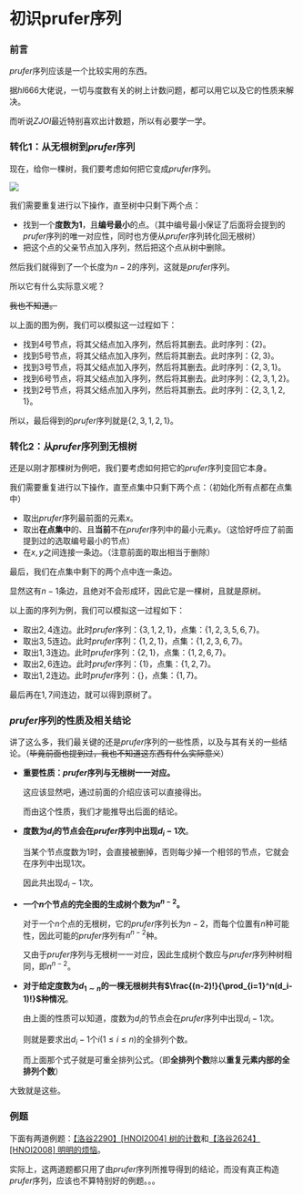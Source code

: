 # 初识prufer序列

### 前言

$prufer$序列应该是一个比较实用的东西。

据$hl666$大佬说，一切与度数有关的树上计数问题，都可以用它以及它的性质来解决。

而听说$ZJOI$最近特别喜欢出计数题，所以有必要学一学。

### 转化$1$：从无根树到$prufer$序列

现在，给你一棵树，我们要考虑如何把它变成$prufer$序列。

![](https://img2018.cnblogs.com/blog/1522397/201903/1522397-20190324225424188-1782204093.png)

我们需要重复进行以下操作，直至树中只剩下两个点：

-   找到一个**度数为$1$**，且**编号最小**的点。（其中编号最小保证了后面将会提到的$prufer$序列的唯一对应性，同时也方便从$prufer$序列转化回无根树）
-   把这个点的父亲节点加入序列，然后把这个点从树中删除。

然后我们就得到了一个长度为$n-2$的序列，这就是$prufer$序列。

所以它有什么实际意义呢？

~~我也不知道。~~

以上面的图为例，我们可以模拟这一过程如下：

-   找到$4$号节点，将其父结点加入序列，然后将其删去。此时序列：$\{2\}$。
-   找到$5$号节点，将其父结点加入序列，然后将其删去。此时序列：$\{2,3\}$。
-   找到$3$号节点，将其父结点加入序列，然后将其删去。此时序列：$\{2,3,1\}$。
-   找到$6$号节点，将其父结点加入序列，然后将其删去。此时序列：$\{2,3,1,2\}$。
-   找到$2$号节点，将其父结点加入序列，然后将其删去。此时序列：$\{2,3,1,2,1\}$。

所以，最后得到的$prufer$序列就是$\{2,3,1,2,1\}$。

### 转化$2$：从$prufer$序列到无根树

还是以刚才那棵树为例吧，我们要考虑如何把它的$prufer$序列变回它本身。

我们需要重复进行以下操作，直至点集中只剩下两个点：（初始化所有点都在点集中）

-   取出$prufer$序列最前面的元素$x$。
-   取出**在点集中**的、且**当前**不在$prufer$序列中的最小元素$y$。（这恰好呼应了前面提到过的选取编号最小的节点）
-   在$x,y$之间连接一条边。（注意前面的取出相当于删除）

最后，我们在点集中剩下的两个点中连一条边。

显然这有$n-1$条边，且绝对不会形成环，因此它是一棵树，且就是原树。

以上面的序列为例，我们可以模拟这一过程如下：

-   取出$2,4$连边。此时$prufer$序列：$\{3,1,2,1\}$，点集：$\{1,2,3,5,6,7\}$。
-   取出$3,5$连边。此时$prufer$序列：$\{1,2,1\}$，点集：$\{1,2,3,6,7\}$。
-   取出$1,3$连边。此时$prufer$序列：$\{2,1\}$，点集：$\{1,2,6,7\}$。
-   取出$2,6$连边。此时$prufer$序列：$\{1\}$，点集：$\{1,2,7\}$。
-   取出$1,2$连边。此时$prufer$序列：$\{\}$，点集：$\{1,7\}$。

最后再在$1,7$间连边，就可以得到原树了。

### $prufer$序列的性质及相关结论

讲了这么多，我们最关键的还是$prufer$序列的一些性质，以及与其有关的一些结论。（~~毕竟前面也提到过，我也不知道这东西有什么实际意义~~）

-   **重要性质：$prufer$序列与无根树一一对应。**
    
    这应该显然吧，通过前面的介绍应该可以直接得出。
    
    而由这个性质，我们才能推导出后面的结论。
    
-   **度数为$d_i$的节点会在$prufer$序列中出现$d_i-1$次**。
    
    当某个节点度数为$1$时，会直接被删掉，否则每少掉一个相邻的节点，它就会在序列中出现$1$次。
    
    因此共出现$d_i-1$次。
    
-   **一个$n$个节点的完全图的生成树个数为$n^{n-2}$。**
    
    对于一个$n$个点的无根树，它的$prufer$序列长为$n-2$，而每个位置有$n$种可能性，因此可能的$prufer$序列有$n^{n-2}$种。
    
    又由于$prufer$序列与无根树一一对应，因此生成树个数应与$prufer$序列种树相同，即$n^{n-2}$。
    
-   **对于给定度数为$d_{1\sim n}$的一棵无根树共有$\frac{(n-2)!}{\prod_{i=1}^n(d_i-1)!}$种情况**。
    
    由上面的性质可以知道，度数为$d_i$的节点会在$prufer$序列中出现$d_i-1$次。
    
    则就是要求出$d_i-1$个$i(1\le i\le n)$的全排列个数。
    
    而上面那个式子就是可重全排列公式。（即**全排列个数**除以**重复元素内部的全排列个数**）
    

大致就是这些。

### 例题

下面有两道例题：[【洛谷2290】\[HNOI2004\] 树的计数](https://www.cnblogs.com/chenxiaoran666/p/Luogu2290.html)和[【洛谷2624】\[HNOI2008\] 明明的烦恼](https://www.cnblogs.com/chenxiaoran666/p/Luogu2624.html)。

实际上，这两道题都只用了由$prufer$序列所推导得到的结论，而没有真正构造$prufer$序列，应该也不算特别好的例题。。。